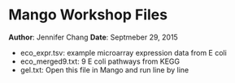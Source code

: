 # Mango Workshop Files

**Author**: Jennifer Chang
**Date**: Septmeber 29, 2015

* eco_expr.tsv: example microarray expression data from E coli
* eco_merged9.txt: 9 E coli pathways from KEGG
* gel.txt: Open this file in Mango and run line by line